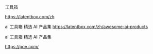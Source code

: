 工具箱

https://latentbox.com/zh

ai   工具箱     精选 AI 产品集
https://latentbox.com/zh/awesome-ai-products


ai   工具箱     精选 AI 产品集

https://poe.com/
